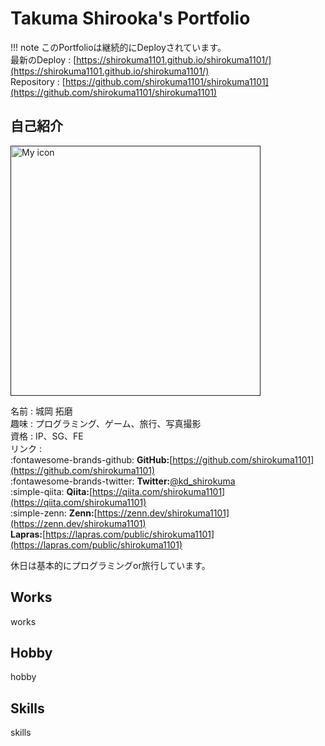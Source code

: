 # Takuma Shirooka's Portfolio

!!! note
    このPortfolioは継続的にDeployされています。<br>
    最新のDeploy : [https://shirokuma1101.github.io/shirokuma1101/](https://shirokuma1101.github.io/shirokuma1101/)<br>
    Repository : [https://github.com/shirokuma1101/shirokuma1101](https://github.com/shirokuma1101/shirokuma1101)

## 自己紹介

<a href="">
  <img width=400px, src="../../img/logo.png" alt="My icon"/>
</a>

名前 : 城岡 拓磨<br>
趣味 : プログラミング、ゲーム、旅行、写真撮影<br>
資格 : IP、SG、FE<br>
リンク :<br>
:fontawesome-brands-github: **GitHub:**[https://github.com/shirokuma1101](https://github.com/shirokuma1101)<br>
:fontawesome-brands-twitter: **Twitter:**[@kd_shirokuma](https://twitter.com/kd_shirokuma)<br>
:simple-qiita: **Qiita:**[https://qiita.com/shirokuma1101](https://qiita.com/shirokuma1101)<br>
:simple-zenn: **Zenn:**[https://zenn.dev/shirokuma1101](https://zenn.dev/shirokuma1101)<br>
**Lapras:**[https://lapras.com/public/shirokuma1101](https://lapras.com/public/shirokuma1101)<br>

休日は基本的にプログラミングor旅行しています。

## Works

works

## Hobby

hobby

## Skills

skills
